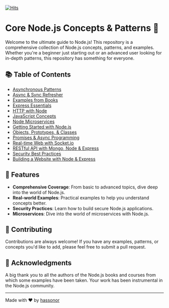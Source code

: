[![Hits](https://hits.seeyoufarm.com/api/count/incr/badge.svg?url=https%3A%2F%2Fgithub.com%2Fhassonor%2Fcore-nodejs&count_bg=%2379C83D&title_bg=%23555555&icon=node-dot-js.svg&icon_color=%23E7E7E7&title=hits&edge_flat=false)](https://hits.seeyoufarm.com)

# Core Node.js Concepts & Patterns 🚀

Welcome to the ultimate guide to Node.js! This repository is a comprehensive collection of Node.js concepts, patterns,
and examples. Whether you're a beginner just starting out or an advanced user looking for in-depth patterns, this
repository has something for everyone.

## 📚 Table of Contents

- [Asynchronous Patterns](./async-patterns)
- [Async & Sync Refresher](./async-sync-refresher)
- [Examples from Books](./examples_from_books)
- [Express Essentials](./express-essential)
- [HTTP with Node](./http-with-node)
- [JavaScript Concepts](./javascript-concepts)
- [Node Microservices](./node-microservices)
- [Getting Started with Node.js](./nodejs-getting-started)
- [Objects, Prototypes, & Classes](./objects-prototypes-classes)
- [Promises & Async Programming](./promises-and-async-programming)
- [Real-time Web with Socket.io](./real-time-web-with-socket-io)
- [RESTful API with Mongo, Node & Express](./restful-mongo-node-express)
- [Security Best Practices](./security-best-practices)
- [Building a Website with Node & Express](./website-with-node-and-express)

## 🌟 Features

- **Comprehensive Coverage**: From basic to advanced topics, dive deep into the world of Node.js.
- **Real-world Examples**: Practical examples to help you understand concepts better.
- **Security Practices**: Learn how to build secure Node.js applications.
- **Microservices**: Dive into the world of microservices with Node.js.

## 🤝 Contributing

Contributions are always welcome! If you have any examples, patterns, or concepts you'd like to add, please feel free to
submit a pull request.

## 🙌 Acknowledgments

A big thank you to all the authors of the Node.js books and courses from which some examples have been taken. Your work
has been instrumental in the Node.js community.

---

Made with ❤️ by [hassonor](https://github.com/hassonor)
